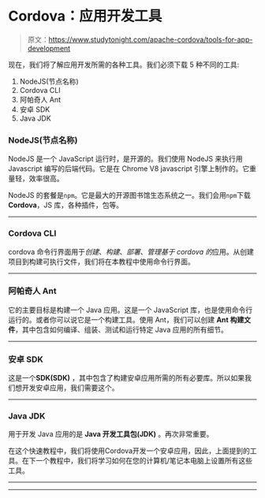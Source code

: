 # Cordova：应用开发工具

> 原文：<https://www.studytonight.com/apache-cordova/tools-for-app-development>

现在，我们将了解应用开发所需的各种工具。我们必须下载 5 种不同的工具:

1.  NodeJS(节点名称)
2.  Cordova CLI
3.  阿帕奇人 Ant
4.  安卓 SDK
5.  Java JDK

### NodeJS(节点名称)

NodeJS 是一个 JavaScript 运行时，是开源的。我们使用 NodeJS 来执行用 Javascript 编写的后端代码。它是在 Chrome V8 javascript 引擎上制作的。它重量轻，效率很高。

NodeJS 的套餐是`npm`。它是最大的开源图书馆生态系统之一。我们会用`npm`下载**Cordova**，JS 库，各种插件，包等。

* * *

### Cordova CLI

cordova 命令行界面用于*创建*、*构建*、*部署*、*管理基于 cordova 的*应用。从创建项目到构建可执行文件，我们将在本教程中使用命令行界面。

* * *

### 阿帕奇人 Ant

它的主要目标是构建一个 Java 应用。这是一个 JavaScript 库，也是使用命令行运行的。或者你可以说它是一个构建工具。使用 Ant，我们可以创建 **Ant 构建文件**，其中包含如何编译、组装、测试和运行特定 Java 应用的所有细节。

* * *

### 安卓 SDK

这是一个**SDK(SDK)** ，其中包含了构建安卓应用所需的所有必要库。所以如果我们想开发安卓应用，我们需要这个。

* * *

### Java JDK

用于开发 Java 应用的是 **Java 开发工具包(JDK)** 。再次非常重要。

在这个快速教程中，我们将使用Cordova开发一个安卓应用，因此，上面提到的工具。在下一个教程中，我们将学习如何在您的计算机/笔记本电脑上设置所有这些工具。

* * *

* * *